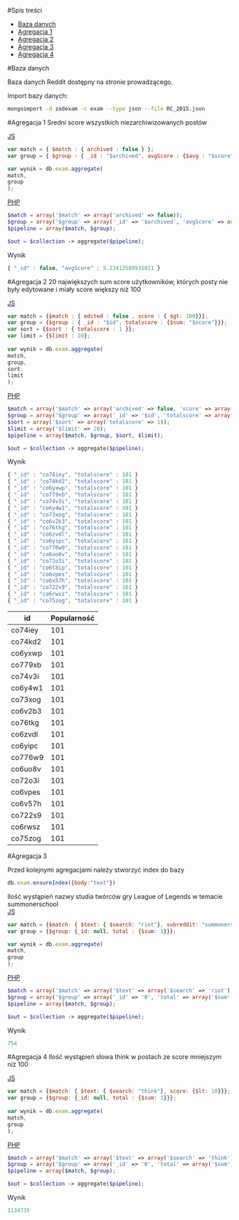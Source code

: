 #Spis treści
- [Baza danych](#baza)
- [Agregacja 1](#agregacja-1)
- [Agregacja 2](#agregacja-2)
- [Agregacja 3](#agregacja-3)
- [Agregacja 4](#agregacja-4)

#Baza danych

Baza danych Reddit dostępny na stronie prowadzącego.

Import bazy danych:
```sh
mongoimport -d zadexam -c exam --type json --file RC_2015.json
```

#Agregacja 1
Sredni score wszystkich niezarchiwizowanych postów<br>

[JS](https://github.com/mralexx/egzaminNOSQL/blob/master/ag1.js)
```js
var match = { $match : { archived : false } };
var group = { $group : { _id : "$archived", avgScore : {$avg : "$score"}}};

var wynik = db.exam.aggregate(
match,
group
);
```

[PHP](https://github.com/mralexx/egzaminNOSQL/blob/master/ag1.php)
```php
$match = array('$match' => array('archived' => false));
$group = array('$group' => array('_id' => '$archived', 'avgScore' => array('$avg' => '$score')));
$pipeline = array($match, $group);

$out = $collection -> aggregate($pipeline);
```

Wynik
```js
{ "_id" : false, "avgScore" : 5.23413589531011 }
```

#Agregacja 2
20 największych sum score użytkowników, których posty nie były edytowane i miały score większy niż 100<br>

[JS](https://github.com/mralexx/egzaminNOSQL/blob/master/ag2.js)
```js
var match = {$match : { edited : false , score : { $gt: 100}}};
var group = {$group : { _id : "$id", totalscore : {$sum: "$score"}}};
var sort = {$sort : { totalscore : 1 }};
var limit = {$limit : 20};
		
var wynik = db.exam.aggregate(
match,
group,
sort,
limit
);		
```

[PHP](https://github.com/mralexx/egzaminNOSQL/blob/master/ag2.php)
```php
$match = array('$match' => array('archived' => false, 'score' => array('$gt' => 100)));
$group = array('$group' => array('_id' => '$id', 'totalscore' => array('$sum' => '$score')));
$sort = array('$sort' => array('totalscore' => 1));
$limit = array('$limit' => 20);
$pipeline = array($match, $group, $sort, $limit);

$out = $collection -> aggregate($pipeline);		
```

Wynik
```js
{ "_id" : "co74iey", "totalscore" : 101 }
{ "_id" : "co74kd2", "totalscore" : 101 }
{ "_id" : "co6yxwp", "totalscore" : 101 }
{ "_id" : "co779xb", "totalscore" : 101 }
{ "_id" : "co74v3i", "totalscore" : 101 }
{ "_id" : "co6y4w1", "totalscore" : 101 }
{ "_id" : "co73xog", "totalscore" : 101 }
{ "_id" : "co6v2b3", "totalscore" : 101 }
{ "_id" : "co76tkg", "totalscore" : 101 }
{ "_id" : "co6zvdl", "totalscore" : 101 }
{ "_id" : "co6yipc", "totalscore" : 101 }
{ "_id" : "co776w9", "totalscore" : 101 }
{ "_id" : "co6uo8v", "totalscore" : 101 }
{ "_id" : "co72o3i", "totalscore" : 101 }
{ "_id" : "co6t8ip", "totalscore" : 101 }
{ "_id" : "co6vpes", "totalscore" : 101 }
{ "_id" : "co6v57h", "totalscore" : 101 }
{ "_id" : "co722s9", "totalscore" : 101 }
{ "_id" : "co6rwsz", "totalscore" : 101 }
{ "_id" : "co75zog", "totalscore" : 101 }
```

| id                                        	| Popularność |
|-----------------------------------------------|-------------|
| co74iey  					| 101         |
| co74kd2                                       | 101         |
| co6yxwp                         		| 101         |
| co779xb                                   	| 101         |
| co74v3i                         		| 101         |
| co6y4w1                                	| 101         |
| co73xog                              		| 101         |
| co6v2b3                             		| 101         |
| co76tkg                              		| 101         |
| co6zvdl                             		| 101         |
| co6yipc                              		| 101         |
| co776w9                             		| 101         |
| co6uo8v                              		| 101         |
| co72o3i                             		| 101         |
| co6vpes                              		| 101         |
| co6v57h                             		| 101         |
| co722s9                              		| 101         |
| co6rwsz                             		| 101         |
| co75zog                              		| 101         |


#Agregacja 3


Przed kolejnymi agregacjami należy stworzyć index do bazy<br>
```js
db.exam.ensureIndex({body:"text"})
```

Ilość wystąpień nazwy studia twórców gry League of Legends w temacie summonerschool<br>
[JS](https://github.com/mralexx/egzaminNOSQL/blob/master/ag3.js)
```js
var match = {$match: { $text: { $search: "riot"}, subreddit: "summonerschool"}};
var group = {$group: {_id: null, total : {$sum: 1}}};

var wynik = db.exam.aggregate(
match,
group
);	
```

[PHP](https://github.com/mralexx/egzaminNOSQL/blob/master/ag3.php)
```php
$match = array('$match' => array('$text' => array('$search' => 'riot'), 'subreddit' => 'summonerschool'));
$group = array('$group' => array('_id' => '0', 'total' => array('$sum' => '1')));
$pipeline = array($match, $group);

$out = $collection -> aggregate($pipeline);
```

Wynik
```js
754
```

#Agregacja 4
Ilość wystąpień słowa think w postach ze score mniejszym niż 100<br>

[JS](https://github.com/mralexx/egzaminNOSQL/blob/master/ag4.js)
```js
var match = {$match: { $text: { $search: "think"}, score: {$lt: 10}}};
var group = {$group: {_id: null, total : {$sum: 1}}};
		
var wynik = db.exam.aggregate(
match,
group
);		
```

[PHP](https://github.com/mralexx/egzaminNOSQL/blob/master/ag4.php)
```php
$match = array('$match' => array('$text' => array('$search' => 'think'), 'score' => array($lt => 10)));
$group = array('$group' => array('_id' => '0', 'total' => array('$sum' => '1')));
$pipeline = array($match, $group);

$out = $collection -> aggregate($pipeline);
```

Wynik
```js
1134735
```
